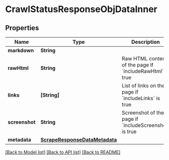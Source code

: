 # CrawlStatusResponseObjDataInner

## Properties
Name | Type | Description | Notes
------------ | ------------- | ------------- | -------------
**markdown** | **String** |  | [optional] 
**rawHtml** | **String** | Raw HTML content of the page if &#x60;includeRawHtml&#x60;  is true | [optional] 
**links** | **[String]** | List of links on the page if &#x60;includeLinks&#x60; is true | [optional] 
**screenshot** | **String** | Screenshot of the page if &#x60;includeScreenshot&#x60; is true | [optional] 
**metadata** | [**ScrapeResponseDataMetadata**](ScrapeResponseDataMetadata.md) |  | [optional] 

[[Back to Model list]](../README.md#documentation-for-models) [[Back to API list]](../README.md#documentation-for-api-endpoints) [[Back to README]](../README.md)



